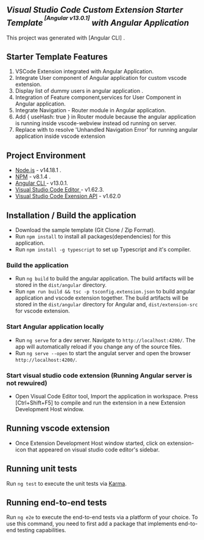 <h2> <em>Visual Studio Code Custom Extension Starter Template<sup><sup>&nbsp;<B>[Angular v13.0.1]</B></sup></sup> with Angular Application </em></h2>

This project was generated with [Angular CLI] .

## Starter Template Features

1. VSCode Extension integrated with Angular Application.
2. Integrate User component of Angular application for custom vscode extension.
3. Display list of dummy users in angular application .
4. Integration of Feature component,services for User Component in Angular application.
5. Integrate Navigation - Router module in Angular application.
6. Add { useHash: true } in Router module because the angular application is running inside vscode-webview instead od running on server.
7. Replace <base href='/'> with <base href='#'> to resolve 'Unhandled Navigation Error' for running angular application inside vscode extension

## Project Environment

- [Node.js](https://nodejs.org/en/download/) -  v14.18.1 .
- [NPM](https://nodejs.org/en/download/) - v8.1.4 .
- [Angular CLI ](https://github.com/angular/angular-cli) - v13.0.1.
- [Visual Studio Code Editor ](https://code.visualstudio.com/download) - v1.62.3.
- [Visual Studio Code Exension API](https://code.visualstudio.com/api) - v1.62.0

## Installation / Build the application

- Download the sample template (Git Clone / Zip Format).
- Run `npm install` to install all packages(dependencies) for this application.
- Run  `npm install -g typescript` to set up Typescript and it's compiler.

<h3> Build the application </h3>

- Run `ng build` to build the angular application. The build artifacts will be stored in the `dist/angular` directory.
- Run `npm run build && tsc -p tsconfig.extension.json` to build angular application and vscode extension together.
The build artifacts will be stored in the `dist/angular` directory for Angular and, `dist/extension-src` for vscode extension.

<h3> Start Angular application locally</h3>

- Run `ng serve` for a dev server. Navigate to `http://localhost:4200/`. The app will automatically reload if you change any of the source files.
- Run `ng serve --open` to start the angulat server and open the browser `http://localhost:4200/`.

<h3> Start visual studio code extension (Running Angular server is not rewuired)</h3>

- Open Visual Code Editor tool, Import the application in workspace. Press [Ctrl+Shift+F5] to compile and run the extension in a new Extension Development Host window.

## Running vscode extension

- Once Extension Development Host window started, click on extension-icon that appeared on visual studio code editor's sidebar.

## Running unit tests

Run `ng test` to execute the unit tests via [Karma](https://karma-runner.github.io).

## Running end-to-end tests

Run `ng e2e` to execute the end-to-end tests via a platform of your choice. To use this command, you need to first add a package that implements end-to-end testing capabilities.